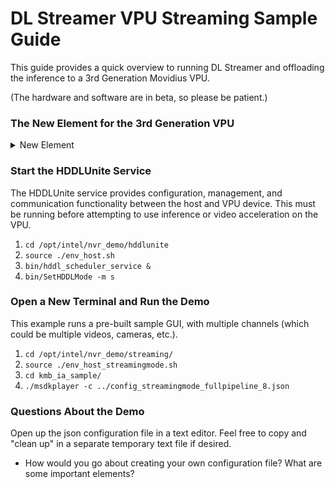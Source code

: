 # DL Streamer VPU Streaming Sample Guide

This guide provides a quick overview to running DL Streamer and offloading the inference to a 3rd Generation Movidius VPU.

(The hardware and software are in beta, so please be patient.)

### The New Element for the 3rd Generation VPU 

<details>
 <summary>New Element</summary>

The remoteoffloadbin element is required to tell DL Streamer how to offload inference requests to the VPU.  This is a new addition to DL Streamer and may be simplified in future releases.  The best practice is to save DL Streamer commands as either json files or inside shell scripts to simplify command execution.

The example below has had the "!" operator replaced with newlines to improve readability.  Most of the settings should bt default remain untouched other than the injected environment variables.

```
 remoteoffloadbin.( 
    vaapih265dec
    gvadetect model=remotefilesystem:${DETECT_MODEL} device=KMB nireq=4 model-proc=remotefilesystem:${DETECT_PROC} inference-interval=2 threshold=0.5 ie-config=VPU_KMB_PREPROCESSING_SHAVES=4,VPU_KMB_PREPROCESSING_LPI=8
    pre-process-backend=ie
    queue
    sublaunch launch-string=\"vasobjecttracker tracking-type=SHORT_TERM_IMAGELESS device=VPU\"
    queue
    gvaclassify model=remotefilesystem:${CLASSIFY_MODEL} device=KMB nireq=4 model-proc=remotefilesystem:${CLASSIFY_PROC} ie-config=VPU_KMB_PREPROCESSING_SHAVES=4,VPU_KMB_PREPROCESSING_LPI=8 pre-process-backend=ie reclassify-interval=100
    videoroimetadetach
)
```

</details>


### Start the HDDLUnite Service

The HDDLUnite service provides configuration, management, and communication functionality between the host and VPU device.  This must be running before attempting to use inference or video acceleration on the VPU.

1. `cd /opt/intel/nvr_demo/hddlunite`
2. `source ./env_host.sh`
3. `bin/hddl_scheduler_service &`
4. `bin/SetHDDLMode -m s`
 

### Open a New Terminal and Run the Demo

This example runs a pre-built sample GUI, with multiple channels (which could be multiple videos, cameras, etc.).

1. `cd /opt/intel/nvr_demo/streaming/`
2. `source ./env_host_streamingmode.sh`
3. `cd kmb_ia_sample/`
4. `./msdkplayer -c ../config_streamingmode_fullpipeline_8.json`

### Questions About the Demo

Open up the json configuration file in a text editor.  Feel free to copy and "clean up" in a separate temporary text file if desired.

* How would you go about creating your own configuration file?  What are some important elements?
